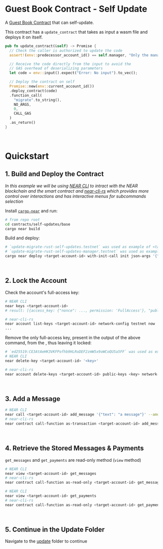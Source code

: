 # Guest Book Contract - Self Update

A [Guest Book Contract](../../basic-updates/base/) that can self-update.

This contract has a `update_contract` that takes as input a wasm file and deploys it on itself.

```rust
pub fn update_contract(&self) -> Promise {
  // Check the caller is authorized to update the code
  assert!(env::predecessor_account_id() == self.manager, "Only the manager can update the code");

  // Receive the code directly from the input to avoid the
  // GAS overhead of deserializing parameters
  let code = env::input().expect("Error: No input").to_vec();

  // Deploy the contract on self
  Promise::new(env::current_account_id())
  .deploy_contract(code)
  .function_call(
    "migrate".to_string(),
    NO_ARGS,
    0,
    CALL_GAS
  )
  .as_return()
}
```

<br />

# Quickstart

## 1. Build and Deploy the Contract

_In this example we will be using [NEAR CLI](https://github.com/near/near-cli)
to intract with the NEAR blockchain and the smart contract and [near-cli-rs](https://near.cli.rs)
which provides more control over interactions and has interactive menus for subcommands selection_

Install [`cargo-near`](https://github.com/near/cargo-near) and run:

```bash
# from repo root
cd contracts/self-updates/base
cargo near build
```

Build and deploy:

```bash
# `update-migrate-rust-self-updates.testnet` was used as example of <target-account-id>
# `update-migrate-rust-self-updates-manager.testnet` was used as example of <manager-account-id>
cargo near deploy <target-account-id> with-init-call init json-args '{"manager":"<manager-account-id>"}' prepaid-gas '100.0 Tgas' attached-deposit '0 NEAR' network-config testnet sign-with-keychain send
```

<br />

## 2. Lock the Account

Check the account's full-access key:

```bash
# NEAR CLI
near keys <target-account-id>
# result: [{access_key: {"nonce": ..., permission: 'FullAccess'}, "public_key": '<key>'}]

# near-cli-rs 
near account list-keys <target-account-id> network-config testnet now
...
```

Remove the only full-access key, present in the output of the above command, from the <target-account-id>, thus leaving it locked:

```bash
# `ed25519:CE3AtAeHK3VKFPofhb9HLRoDEF2zmW5x9oWCoQU5a5FF` was used as example of <key>
# NEAR CLI
near delete-key <target-account-id> '<key>'

# near-cli-rs 
near account delete-keys <target-account-id> public-keys <key> network-config testnet sign-with-keychain send
```

<br />

## 3. Add a Message

```bash
# NEAR CLI
near call <target-account-id> add_message '{"text": "a message"}' --amount 0.1 --accountId <account>
# near-cli-rs 
near contract call-function as-transaction <target-account-id> add_message json-args '{"text": "a message"}' prepaid-gas '100.0 Tgas' attached-deposit '0.1 NEAR' sign-as <account> network-config testnet sign-with-keychain send
```

<br />

## 4. Retrieve the Stored Messages & Payments
`get_messages` and `get_payments` are read-only method (`view` method)

```bash
# NEAR CLI
near view <target-account-id> get_messages
# near-cli-rs 
near contract call-function as-read-only <target-account-id> get_messages json-args {} network-config testnet now
```
  
```bash
# NEAR CLI
near view <target-account-id> get_payments
# near-cli-rs 
near contract call-function as-read-only <target-account-id> get_payments json-args {} network-config testnet now
```

<br />

## 5. Continue in the Update Folder
Navigate to the [update](../update/) folder to continue
